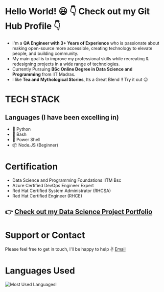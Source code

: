 # Hello World! 😃 👇 Check out my Git Hub Profile 👇



- I'm a **QA Engineer with 3+ Years of Experience**  who is passionate about making open-source more accessible, creating technology to elevate people, and building community.
- My main goal is to improve my professional skills while recreating & redesigning projects in a wide range of technologies.
- Currently Pursuing **BSc Online Degree in Data Science and Programming** from IIT Madras.
- I like **Tea and Mythological Stories**, Its a Great Blend !! Try it out 😉

# TECH STACK
## Languages (I have been excelling in)

  - 🐍 Python
  - 🤖 Bash
  - 🦾 Power Shell
  - 📦 Node.JS (Beginner)
  
# Certification
  
  - Data Science and Programming Foundations IITM Bsc
  - Azure Certified DevOps Engineer Expert 
  - Red Hat Certified System Administrator (RHCSA)
  - Red Hat Certified Engineer (RHCE)

## 👉 [Check out my Data Science Project Portfolio](https://santo-mantras.github.io/websiteportfolio/)

# Support or Contact

Please feel free to get in touch, I'll be happy to help ✌️ [Email](https://www.santosh.verma01073@gmail.com)

# Languages Used 

![Most Used Languages!](https://camo.githubusercontent.com/26bd1137196745c8c92970cd9803459f8530365c33d55a7c6da5f0d46abb6d3d/68747470733a2f2f6769746875622d726561646d652d73746174732e76657263656c2e6170702f6170692f746f702d6c616e67732f3f757365726e616d653d6e616b756c6268617469267468656d653d6d65726b6f266c61796f75743d636f6d7061637426686964655f6c616e67735f62656c6f773d31 "Languages Used")


<!---
santo-mantras/santo-mantras is a ✨ special ✨ repository because its `README.md` (this file) appears on your GitHub profile.
You can click the Preview link to take a look at your changes.
--->
